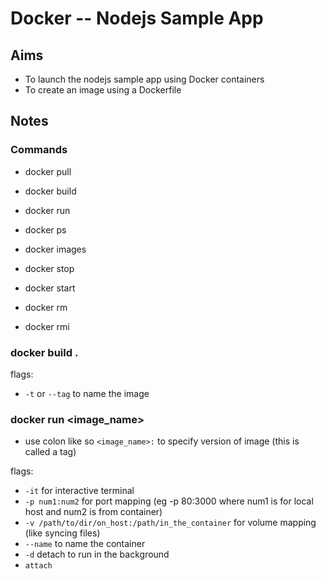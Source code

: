 # Docker -- Nodejs Sample App

## Aims
- To launch the nodejs sample app using Docker containers
- To create an image using a Dockerfile

## Notes

### Commands
- docker pull
- docker build
- docker run

- docker ps
- docker images

- docker stop
- docker start

- docker rm
- docker rmi

### docker build .
flags:
- `-t` or `--tag` to name the image

### docker run <image_name>
- use colon like so `<image_name>:` to specify version of image (this is called a tag)

flags:
- `-it` for interactive terminal
- `-p num1:num2` for port mapping (eg -p 80:3000 where num1 is for local host and num2 is from container)
- `-v /path/to/dir/on_host:/path/in_the_container` for volume mapping (like syncing files)
- `--name` to name the container
- `-d` detach to run in the background
- `attach`
